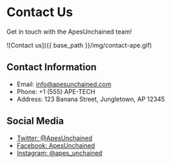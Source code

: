
# Contact Us

Get in touch with the ApesUnchained team!

![Contact us]({{ base_path }}/img/contact-ape.gif)

## Contact Information

- Email: info@apesunchained.com
- Phone: +1 (555) APE-TECH
- Address: 123 Banana Street, Jungletown, AP 12345

## Social Media

- [Twitter: @ApesUnchained](https://twitter.com/ApesUnchained)
- [Facebook: ApesUnchained](https://facebook.com/ApesUnchained)
- [Instagram: @apes_unchained](https://instagram.com/apes_unchained)

